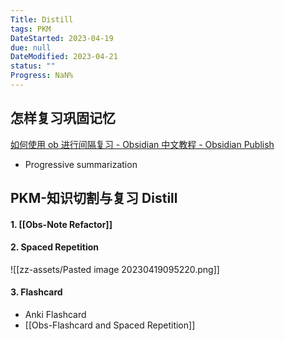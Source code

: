 ```yaml
---
Title: Distill
tags: PKM
DateStarted: 2023-04-19
due: null
DateModified: 2023-04-21
status: ""
Progress: NaN%
---
```


## 怎样复习巩固记忆

[如何使用 ob 进行间隔复习 - Obsidian 中文教程 - Obsidian Publish](https://publish.obsidian.md/chinesehelp/01+2021%E6%96%B0%E6%95%99%E7%A8%8B/%E5%A6%82%E4%BD%95%E4%BD%BF%E7%94%A8ob%E8%BF%9B%E8%A1%8C%E9%97%B4%E9%9A%94%E5%A4%8D%E4%B9%A0)

- Progressive summarization

## PKM-知识切割与复习 Distill

#### 1. [[Obs-Note Refactor]]

#### 2. Spaced Repetition

![[zz-assets/Pasted image 20230419095220.png]]

#### 3. Flashcard

- Anki Flashcard
- [[Obs-Flashcard and Spaced Repetition]]
